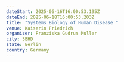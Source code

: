 ```yaml
---
dateStart: 2025-06-16T16:00:53.195Z
dateEnd: 2025-06-18T16:00:53.203Z
title: "Systems Biology of Human Disease "
venue: Kaiserin Friedrich
organizer: Franziska Gudrun Muller
city: SBHD
state: Berlin
country: Germany
---
```

